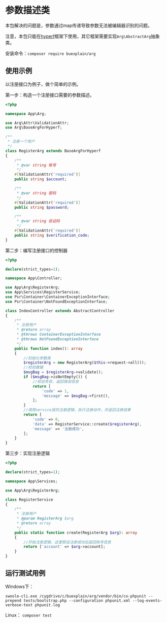 # 参数描述类

本包解决的问题是，参数通过map传递导致参数无法被编辑器识别的问题。

注意，本包只能在[hyperf](https://github.com/hyperf/hyperf)框架下使用，其它框架需要实现`Arg\AbstractArg`抽象类。

安装命令：`composer require buexplain/arg`

## 使用示例

以注册接口为例子，做个简单的示例。

第一步：构造一个注册接口需要的参数描述。

```php
<?php

namespace App\Arg;

use Arg\Attr\ValidationAttr;
use Arg\BaseArgForHyperf;

/**
 * 注册一个用户
 */
class RegisterArg extends BaseArgForHyperf
{
    /**
     * @var string 账号
     */
    #[ValidationAttr('required')]
    public string $account;

    /**
     * @var string 密码
     */
    #[ValidationAttr('required')]
    public string $password;

    /**
     * @var string 验证码
     */
    #[ValidationAttr('required')]
    public string $verification_code;
}
```

第二步：编写注册接口的控制器

```php
<?php

declare(strict_types=1);

namespace App\Controller;

use App\Arg\RegisterArg;
use App\Services\RegisterService;
use Psr\Container\ContainerExceptionInterface;
use Psr\Container\NotFoundExceptionInterface;

class IndexController extends AbstractController
{
    /**
     * 注册用户
     * @return array
     * @throws ContainerExceptionInterface
     * @throws NotFoundExceptionInterface
     */
    public function index(): array
    {
        //初始化参数类
        $registerArg = new RegisterArg($this->request->all());
        //校验数据
        $msgBag = $registerArg->validate();
        if ($msgBag->isNotEmpty()) {
            //校验失败，返回错误信息
            return [
                'code' => 1,
                'message' => $msgBag->first(),
            ];
        }
        //调用service层的注册逻辑，执行注册动作，并返回注册结果
        return [
            'code' => 0,
            'data' => RegisterService::create($registerArg),
            'message' => '注册成功',
        ];
    }
}
```

第三步：实现注册逻辑

```php
<?php

declare(strict_types=1);

namespace App\Services;

use App\Arg\RegisterArg;

class RegisterService
{
    /**
     * 注册用户
     * @param RegisterArg $arg
     * @return array
     */
    public static function create(RegisterArg $arg): array
    {
        //开始注册逻辑，这里假设注册成功后返回账号信息
        return ['account' => $arg->account];
    }
}
```

## 运行测试用例

Windows下：

`swoole-cli.exe /cygdrive/c/buexplain/arg/vendor/bin/co-phpunit --prepend tests/bootstrap.php --configuration phpunit.xml --log-events-verbose-text phpunit.log`

Linux：
`composer test`

